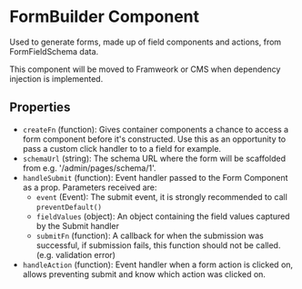 # FormBuilder Component

Used to generate forms, made up of field components and actions, from FormFieldSchema data.

This component will be moved to Framweork or CMS when dependency injection is implemented.

## Properties

 * `createFn` (function): Gives container components a chance to access a form component before it's constructed. Use this as an opportunity to pass a custom click handler to to a field for example.
 * `schemaUrl` (string): The schema URL where the form will be scaffolded from e.g. '/admin/pages/schema/1'.
 * `handleSubmit` (function): Event handler passed to the Form Component as a prop. Parameters received are:
   * `event` (Event): The submit event, it is strongly recommended to call `preventDefault()`
   * `fieldValues` (object): An object containing the field values captured by the Submit handler
   * `submitFn` (function): A callback for when the submission was successful, if submission fails, this function should not be called. (e.g. validation error)
 * `handleAction` (function): Event handler when a form action is clicked on, allows preventing submit and know which action was clicked on.
